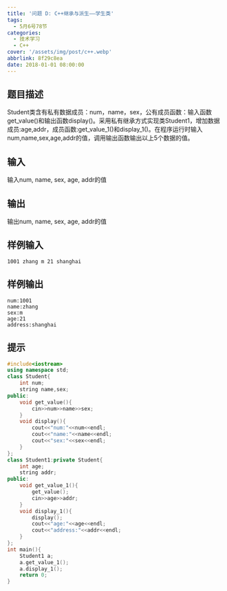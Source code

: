 ```yaml
---
title: '问题 D: C++继承与派生——学生类'
tags:
  - 5月6号78节
categories:
  - 技术学习
  - C++
cover: '/assets/img/post/c++.webp'
abbrlink: 8f29c8ea
date: 2018-01-01 08:00:00
---
```


## 题目描述

Student类含有私有数据成员：num，name，sex，公有成员函数：输入函数get_value()和输出函数display()。采用私有继承方式实现类Student1，增加数据成员:age,addr，成员函数:get_value_1()和display_1()。在程序运行时输入num,name,sex,age,addr的值，调用输出函数输出以上5个数据的值。

## 输入

输入num, name, sex, age, addr的值

## 输出

输出num, name, sex, age, addr的值

## 样例输入

```
1001 zhang m 21 shanghai
```

## 样例输出

```
num:1001
name:zhang
sex:m
age:21
address:shanghai
```

## 提示

```c++
#include<iostream>
using namespace std;
class Student{
	int num;
	string name,sex;
public:
	void get_value(){
		cin>>num>>name>>sex;
	}
	void display(){
		cout<<"num:"<<num<<endl;
		cout<<"name:"<<name<<endl;
		cout<<"sex:"<<sex<<endl;
	}
};
class Student1:private Student{
	int age;
	string addr;
public:
	void get_value_1(){
		get_value();
		cin>>age>>addr;
	}
	void display_1(){
		display();
		cout<<"age:"<<age<<endl;
		cout<<"address:"<<addr<<endl;
	}
};
int main(){
	Student1 a;
	a.get_value_1();
	a.display_1();
	return 0;
}
```

